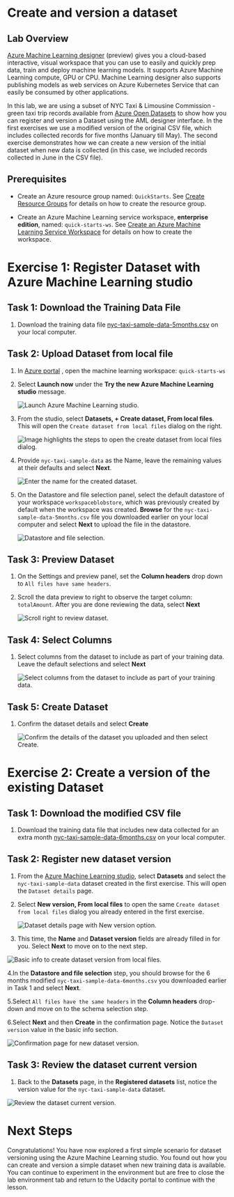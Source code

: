 # Create and version a dataset

## Lab Overview

[Azure Machine Learning designer](https://docs.microsoft.com/en-us/azure/machine-learning/service/concept-designer) (preview) gives you a cloud-based interactive, visual workspace that you can use to easily and quickly prep data, train and deploy machine learning models. It supports Azure Machine Learning compute, GPU or CPU. Machine Learning designer also supports publishing models as web services on Azure Kubernetes Service that can easily be consumed by other applications.

In this lab, we are using a subset of NYC Taxi & Limousine Commission - green taxi trip records available from [Azure Open Datasets](https://azure.microsoft.com/en-us/services/open-datasets/) to show how you can register and version a Dataset using the AML designer interface. In the first exercises we use a modified version of the original CSV file, which includes collected records for five months (January till May). The second exercise demonstrates how we can create a new version of the initial dataset when new data is collected (in this case, we included records collected in June in the CSV file).

## Prerequisites

- Create an Azure resource group named: `QuickStarts`. See [Create Resource Groups](https://docs.microsoft.com/en-us/azure/azure-resource-manager/manage-resource-groups-portal) for details on how to create the resource group.

- Create an Azure Machine Learning service workspace, **enterprise edition**, named: `quick-starts-ws`. See [Create an Azure Machine Learning Service Workspace](https://docs.microsoft.com/en-us/azure/machine-learning/service/setup-create-workspace) for details on how to create the workspace.

# Exercise 1: Register Dataset with Azure Machine Learning studio

## Task 1: Download the Training Data File

1. Download the training data file [nyc-taxi-sample-data-5months.csv](https://introtomlsampledata.blob.core.windows.net/data/nyc-taxi/nyc-taxi-sample-data-5months.csv) on your local computer.

## Task 2: Upload Dataset from local file

1. In [Azure portal](https://portal.azure.com/) , open the machine learning workspace: `quick-starts-ws`

2. Select **Launch now** under the **Try the new Azure Machine Learning studio** message.

    ![Launch Azure Machine Learning studio.](images/01.png 'Launch AML')

3. From the studio, select **Datasets, + Create dataset, From local files**. This will open the `Create dataset from local files` dialog on the right.

   ![Image highlights the steps to open the create dataset from local files dialog.](images/02.png 'Create dataset from local files')

4. Provide `nyc-taxi-sample-data` as the Name, leave the remaining values at their defaults and select **Next**.

    ![Enter the name for the created dataset.](images/03.png 'Basic info for dataset')

5. On the Datastore and file selection panel, select the default datastore of your workspace `workspaceblobstore`, which was previously created by default when the workspace was created. **Browse** for the `nyc-taxi-sample-data-5months.csv` file you downloaded earlier on your local computer and select **Next** to upload the file in the datastore.

     ![Datastore and file selection.](images/04.png 'Datastore and file selection')

## Task 3: Preview Dataset

1. On the Settings and preview panel, set the **Column headers** drop down to `All files have same headers`. 

2. Scroll the data preview to right to observe the target column: `totalAmount`. After you are done reviewing the data, select **Next**

    ![Scroll right to review dataset.](images/05.png 'Review dataset')

## Task 4: Select Columns

1. Select columns from the dataset to include as part of your training data. Leave the default selections and select **Next**

    ![Select columns from the dataset to include as part of your training data.](images/06.png 'Select columns')

## Task 5: Create Dataset

1. Confirm the dataset details and select **Create**

    ![Confirm the details of the dataset you uploaded and then select Create.](images/07.png 'Confirm and create the dataset')

# Exercise 2: Create a version of the existing Dataset

## Task 1: Download the modified CSV file

1. Download the training data file that includes new data collected for an extra month [nyc-taxi-sample-data-6months.csv](https://introtomlsampledata.blob.core.windows.net/data/nyc-taxi/nyc-taxi-sample-data-6months.csv) on your local computer.

## Task 2: Register new dataset version 

1. From the [Azure Machine Learning studio](https://ml.azure.com/), select **Datasets** and select the `nyc-taxi-sample-data` dataset created in the first exercise. This will open the `Dataset details` page.

2. Select **New version, From local files** to open the same `Create dataset from local files` dialog you already entered in the first exercise.

   ![Dataset details page with New version option.](images/08.png 'New version from local files in dataset details page')

3. This time, the **Name** and **Dataset version** fields are already filled in for you. Select **Next** to move on to the next step.

  ![Basic info to create dataset version from local files.](images/09.png 'Basic info to create dataset version from local files')

4.In the **Datastore and file selection** step, you should browse for the 6 months modified `nyc-taxi-sample-data-6months.csv` you downloaded earlier in Task 1 and select **Next**.

5.Select `All files have the same headers` in the **Column headers** drop-down and move on to the schema selection step.

6.Select **Next** and then **Create** in the confirmation page. Notice the `Dataset version` value in the basic info section.

![Confirmation page for new dataset version.](images/10.png 'Confirmation page for new dataset version')

## Task 3: Review the dataset current version

1. Back to the **Datasets** page, in the **Registered datasets** list, notice the version value for the `nyc-taxi-sample-data` dataset.

![Review the dataset current version.](images/11.png 'Review the dataset current version.')

# Next Steps

Congratulations!
You have now explored a first simple scenario for dataset versioning using the Azure Machine Learning studio. You found out how you can create and version a simple dataset when new training data is available.
You can continue to experiment in the environment but are free to close the lab environment tab and return to the Udacity portal to continue with the lesson.

